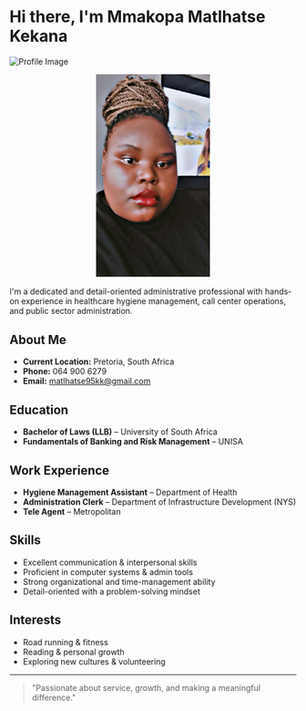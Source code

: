 # Hi there, I'm Mmakopa Matlhatse Kekana

![Profile Image](./profile.jpg)
<p align="center">
  <img src="./WhatsApp Image 2025-05-21 at 10.35.44_2e1eb8b0.jpg" alt="Mmakopa Matlhatse Kekana" width="200" />
</p>


I'm a dedicated and detail-oriented administrative professional with hands-on experience in healthcare hygiene management, call center operations, and public sector administration.

## About Me

- **Current Location:** Pretoria, South Africa
- **Phone:** 064 900 6279
- **Email:** matlhatse95kk@gmail.com

## Education

- **Bachelor of Laws (LLB)** – University of South Africa
- **Fundamentals of Banking and Risk Management** – UNISA

## Work Experience

- **Hygiene Management Assistant** – Department of Health
- **Administration Clerk** – Department of Infrastructure Development (NYS)
- **Tele Agent** – Metropolitan

## Skills

- Excellent communication & interpersonal skills  
- Proficient in computer systems & admin tools  
- Strong organizational and time-management ability  
- Detail-oriented with a problem-solving mindset  

## Interests

- Road running & fitness  
- Reading & personal growth  
- Exploring new cultures & volunteering  

---

> "Passionate about service, growth, and making a meaningful difference."
